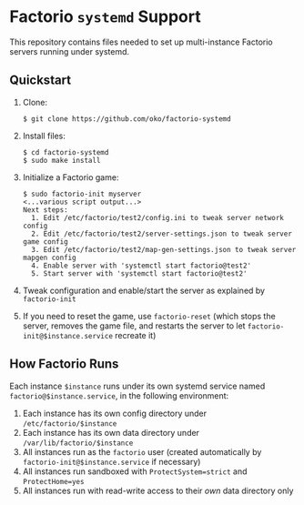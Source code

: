# Factorio `systemd` Support

This repository contains files needed to set up multi-instance Factorio servers running under systemd.

## Quickstart

1. Clone:

    ```
    $ git clone https://github.com/oko/factorio-systemd
    ```
2. Install files:
    ```
    $ cd factorio-systemd
    $ sudo make install
    ```
3. Initialize a Factorio game:
    ```
    $ sudo factorio-init myserver
    <...various script output...>
    Next steps:
      1. Edit /etc/factorio/test2/config.ini to tweak server network config
      2. Edit /etc/factorio/test2/server-settings.json to tweak server game config
      3. Edit /etc/factorio/test2/map-gen-settings.json to tweak server mapgen config
      4. Enable server with 'systemctl start factorio@test2'
      5. Start server with 'systemctl start factorio@test2'
    ```
4. Tweak configuration and enable/start the server as explained by `factorio-init`
5. If you need to reset the game, use `factorio-reset` (which stops the server, removes the game file, and restarts the server to let `factorio-init@$instance.service` recreate it)

## How Factorio Runs

Each instance `$instance` runs under its own systemd service named `factorio@$instance.service`, in the following environment:

1. Each instance has its own config directory under `/etc/factorio/$instance`
2. Each instance has its own data directory under `/var/lib/factorio/$instance`
3. All instances run as the `factorio` user (created automatically by `factorio-init@$instance.service` if necessary)
4. All instances run sandboxed with `ProtectSystem=strict` and `ProtectHome=yes`
5. All instances run with read-write access to their *own* data directory only
